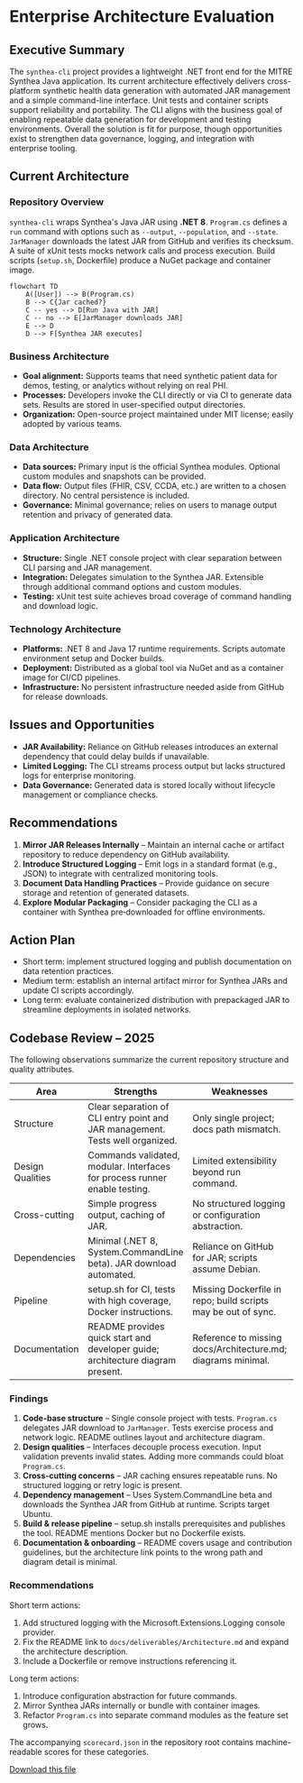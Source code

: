 # Enterprise Architecture Evaluation

## Executive Summary
The `synthea-cli` project provides a lightweight .NET front end for the MITRE Synthea Java application. Its current architecture effectively delivers cross-platform synthetic health data generation with automated JAR management and a simple command-line interface. Unit tests and container scripts support reliability and portability. The CLI aligns with the business goal of enabling repeatable data generation for development and testing environments. Overall the solution is fit for purpose, though opportunities exist to strengthen data governance, logging, and integration with enterprise tooling.

## Current Architecture
### Repository Overview
`synthea-cli` wraps Synthea's Java JAR using **.NET 8**. `Program.cs` defines a `run` command with options such as `--output`, `--population`, and `--state`. `JarManager` downloads the latest JAR from GitHub and verifies its checksum. A suite of xUnit tests mocks network calls and process execution. Build scripts (`setup.sh`, Dockerfile) produce a NuGet package and container image.

```mermaid
flowchart TD
    A([User]) --> B(Program.cs)
    B --> C{Jar cached?}
    C -- yes --> D[Run Java with JAR]
    C -- no --> E[JarManager downloads JAR]
    E --> D
    D --> F[Synthea JAR executes]
```

### Business Architecture
- **Goal alignment:** Supports teams that need synthetic patient data for demos, testing, or analytics without relying on real PHI.
- **Processes:** Developers invoke the CLI directly or via CI to generate data sets. Results are stored in user-specified output directories.
- **Organization:** Open-source project maintained under MIT license; easily adopted by various teams.

### Data Architecture
- **Data sources:** Primary input is the official Synthea modules. Optional custom modules and snapshots can be provided.
- **Data flow:** Output files (FHIR, CSV, CCDA, etc.) are written to a chosen directory. No central persistence is included.
- **Governance:** Minimal governance; relies on users to manage output retention and privacy of generated data.

### Application Architecture
- **Structure:** Single .NET console project with clear separation between CLI parsing and JAR management.
- **Integration:** Delegates simulation to the Synthea JAR. Extensible through additional command options and custom modules.
- **Testing:** xUnit test suite achieves broad coverage of command handling and download logic.

### Technology Architecture
- **Platforms:** .NET 8 and Java 17 runtime requirements. Scripts automate environment setup and Docker builds.
- **Deployment:** Distributed as a global tool via NuGet and as a container image for CI/CD pipelines.
- **Infrastructure:** No persistent infrastructure needed aside from GitHub for release downloads.

## Issues and Opportunities
- **JAR Availability:** Reliance on GitHub releases introduces an external dependency that could delay builds if unavailable.
- **Limited Logging:** The CLI streams process output but lacks structured logs for enterprise monitoring.
- **Data Governance:** Generated data is stored locally without lifecycle management or compliance checks.

## Recommendations
1. **Mirror JAR Releases Internally** – Maintain an internal cache or artifact repository to reduce dependency on GitHub availability.
2. **Introduce Structured Logging** – Emit logs in a standard format (e.g., JSON) to integrate with centralized monitoring tools.
3. **Document Data Handling Practices** – Provide guidance on secure storage and retention of generated datasets.
4. **Explore Modular Packaging** – Consider packaging the CLI as a container with Synthea pre‑downloaded for offline environments.

## Action Plan
- Short term: implement structured logging and publish documentation on data retention practices.
- Medium term: establish an internal artifact mirror for Synthea JARs and update CI scripts accordingly.
- Long term: evaluate containerized distribution with prepackaged JAR to streamline deployments in isolated networks.

## Codebase Review – 2025

The following observations summarize the current repository structure and quality attributes.

| Area | Strengths | Weaknesses | Risk |
| --- | --- | --- | --- |
| Structure | Clear separation of CLI entry point and JAR management. Tests well organized. | Only single project; docs path mismatch. | Low |
| Design Qualities | Commands validated, modular. Interfaces for process runner enable testing. | Limited extensibility beyond run command. | Medium |
| Cross-cutting | Simple progress output, caching of JAR. | No structured logging or configuration abstraction. | Medium |
| Dependencies | Minimal (.NET 8, System.CommandLine beta). JAR download automated. | Reliance on GitHub for JAR; scripts assume Debian. | Medium |
| Pipeline | setup.sh for CI, tests with high coverage, Docker instructions. | Missing Dockerfile in repo; build scripts may be out of sync. | Low |
| Documentation | README provides quick start and developer guide; architecture diagram present. | Reference to missing docs/Architecture.md; diagrams minimal. | Medium |

### Findings

1. **Code-base structure** – Single console project with tests. `Program.cs` delegates JAR download to `JarManager`. Tests exercise process and network logic. README outlines layout and architecture diagram.
2. **Design qualities** – Interfaces decouple process execution. Input validation prevents invalid states. Adding more commands could bloat `Program.cs`.
3. **Cross-cutting concerns** – JAR caching ensures repeatable runs. No structured logging or retry logic is present.
4. **Dependency management** – Uses System.CommandLine beta and downloads the Synthea JAR from GitHub at runtime. Scripts target Ubuntu.
5. **Build & release pipeline** – setup.sh installs prerequisites and publishes the tool. README mentions Docker but no Dockerfile exists.
6. **Documentation & onboarding** – README covers usage and contribution guidelines, but the architecture link points to the wrong path and diagram detail is minimal.

### Recommendations

Short term actions:
1. Add structured logging with the Microsoft.Extensions.Logging console provider.
2. Fix the README link to `docs/deliverables/Architecture.md` and expand the architecture description.
3. Include a Dockerfile or remove instructions referencing it.

Long term actions:
1. Introduce configuration abstraction for future commands.
2. Mirror Synthea JARs internally or bundle with container images.
3. Refactor `Program.cs` into separate command modules as the feature set grows.

The accompanying `scorecard.json` in the repository root contains machine-readable scores for these categories.

[Download this file](./on-going-architectural-eval.md)
